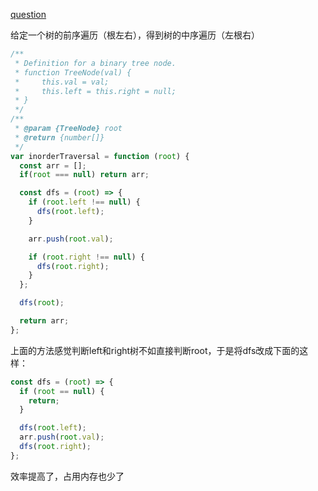 [question](https://leetcode.com/problems/binary-tree-inorder-traversal/)

给定一个树的前序遍历（根左右），得到树的中序遍历（左根右）

```js
/**
 * Definition for a binary tree node.
 * function TreeNode(val) {
 *     this.val = val;
 *     this.left = this.right = null;
 * }
 */
/**
 * @param {TreeNode} root
 * @return {number[]}
 */
var inorderTraversal = function (root) {
  const arr = [];
  if(root === null) return arr;

  const dfs = (root) => {
    if (root.left !== null) {
      dfs(root.left);
    }

    arr.push(root.val);

    if (root.right !== null) {
      dfs(root.right);
    }
  };

  dfs(root);

  return arr;
};
```
上面的方法感觉判断left和right树不如直接判断root，于是将dfs改成下面的这样：
```js
const dfs = (root) => {
  if (root == null) {
    return;
  }

  dfs(root.left);
  arr.push(root.val);
  dfs(root.right);
};
```
效率提高了，占用内存也少了

